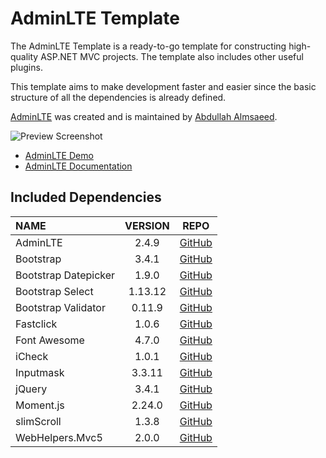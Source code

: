# AdminLTE Template

The AdminLTE Template is a ready-to-go template for constructing high-quality ASP.NET MVC projects.
The template also includes other useful plugins.

This template aims to make development faster and easier since the basic structure of all the
dependencies is already defined.

[AdminLTE](https://github.com/ColorlibHQ/AdminLTE) was created and is maintained
by [Abdullah Almsaeed](https://almsaeedstudio.com/).

![Preview Screenshot](https://raw.githubusercontent.com/c0shea/AdminLTE-Template/master/src/AdminLTE%20Template%20Installer/AdminLTE%20Preview.png)

- [AdminLTE Demo](https://adminlte.io/themes/AdminLTE/index2.html)
- [AdminLTE Documentation](https://adminlte.io/themes/AdminLTE/documentation/index.html)

## Included Dependencies
| NAME | VERSION | REPO |
| :--- | :---: | :---: |
| AdminLTE | 2.4.9 | [GitHub](https://github.com/ColorlibHQ/AdminLTE)
| Bootstrap | 3.4.1 | [GitHub](https://github.com/twbs/bootstrap)
| Bootstrap Datepicker | 1.9.0 | [GitHub](https://github.com/uxsolutions/bootstrap-datepicker)
| Bootstrap Select | 1.13.12 | [GitHub](https://github.com/silviomoreto/bootstrap-select)
| Bootstrap Validator | 0.11.9 | [GitHub](https://github.com/1000hz/bootstrap-validator)
| Fastclick | 1.0.6 | [GitHub](https://github.com/ftlabs/fastclick)
| Font Awesome | 4.7.0 | [GitHub](https://github.com/FortAwesome/Font-Awesome)
| iCheck | 1.0.1 | [GitHub](https://github.com/fronteed/iCheck/)
| Inputmask | 3.3.11 | [GitHub](http://github.com/RobinHerbots/jquery.inputmask)
| jQuery | 3.4.1 | [GitHub](https://github.com/jquery/jquery)
| Moment.js | 2.24.0 | [GitHub](https://github.com/moment/moment/)
| slimScroll | 1.3.8 | [GitHub](https://github.com/rochal/jQuery-slimScroll)
| WebHelpers.Mvc5 | 2.0.0 | [GitHub](https://github.com/c0shea/WebHelpers.Mvc5)
